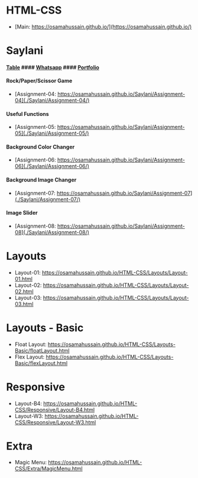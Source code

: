 # HTML-CSS

- [Main: https://osamahussain.github.io/](https://osamahussain.github.io/)

# Saylani

#### [Table](./Saylani/Assignment-01/) #### [Whatsapp](./Saylani/Assignment-02/) #### [Portfolio](./Saylani/Assignment-03/)

#### Rock/Paper/Scissor Game

- [Assignment-04: https://osamahussain.github.io/Saylani/Assignment-04](./Saylani/Assignment-04/)

#### Useful Functions

- [Assignment-05: https://osamahussain.github.io/Saylani/Assignment-05](./Saylani/Assignment-05/)

#### Background Color Changer

- [Assignment-06: https://osamahussain.github.io/Saylani/Assignment-06](./Saylani/Assignment-06/)

#### Background Image Changer

- [Assignment-07: https://osamahussain.github.io/Saylani/Assignment-07](./Saylani/Assignment-07/)

#### Image Slider

- [Assignment-08: https://osamahussain.github.io/Saylani/Assignment-08](./Saylani/Assignment-08/)

# Layouts

- Layout-01: https://osamahussain.github.io/HTML-CSS/Layouts/Layout-01.html
- Layout-02: https://osamahussain.github.io/HTML-CSS/Layouts/Layout-02.html
- Layout-03: https://osamahussain.github.io/HTML-CSS/Layouts/Layout-03.html

# Layouts - Basic

- Float Layout: https://osamahussain.github.io/HTML-CSS/Layouts-Basic/floatLayout.html
- Flex Layout: https://osamahussain.github.io/HTML-CSS/Layouts-Basic/flexLayout.html

# Responsive

- Layout-B4: https://osamahussain.github.io/HTML-CSS/Responsive/Layout-B4.html
- Layout-W3: https://osamahussain.github.io/HTML-CSS/Responsive/Layout-W3.html

# Extra

- Magic Menu: https://osamahussain.github.io/HTML-CSS/Extra/MagicMenu.html
